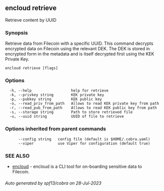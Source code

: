 ## encloud retrieve

Retrieve content by UUID

### Synopsis

Retrieve data from Filecoin with a specific UUID. This command decrypts encrypted data on Filecoin using the relevant DEK. 
		The DEK is stored in encrypted form in the metadata and is itself decrypted first using the KEK Private Key.

```
encloud retrieve [flags]
```

### Options

```
  -h, --help                  help for retrieve
  -k, --privkey string        KEK private key
  -p, --pubkey string         KEK public key
  -o, --read_priv_from_path   Allows to read KEK private key from path
  -r, --read_pub_from_path    Allows to read KEK public key from path
  -s, --storage string        Path to store retrieved file
  -u, --uuid string           UUID of file to retrieve
```

### Options inherited from parent commands

```
      --config string   config file (default is $HOME/.cobra.yaml)
      --viper           use Viper for configuration (default true)
```

### SEE ALSO

* [encloud](encloud.md)	 - encloud is a CLI tool for on-boarding sensitive data to Filecoin.

###### Auto generated by spf13/cobra on 28-Jul-2023
